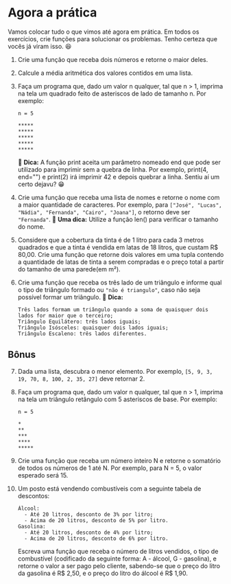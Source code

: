 # Agora a prática

Vamos colocar tudo o que vimos até agora em prática. Em todos os exercícios, crie funções para solucionar os problemas. Tenho certeza que vocês já viram isso. 😆

1. Crie uma função que receba dois números e retorne o maior deles.
2. Calcule a média aritmética dos valores contidos em uma lista.
3. Faça um programa que, dado um valor n qualquer, tal que n > 1, imprima na tela um quadrado feito de asteriscos de lado de tamanho n. Por exemplo:

   ```
   n = 5

   *****
   *****
   *****
   *****
   *****
   ```

   🦜 **Dica:** A função print aceita um parâmetro nomeado end que pode ser utilizado para imprimir sem a quebra de linha. Por exemplo, print(4, end="") e print(2) irá imprimir 42 e depois quebrar a linha.
   Sentiu aí um certo dejavu? 😁

4. Crie uma função que receba uma lista de nomes e retorne o nome com a maior quantidade de caracteres. Por exemplo, para `["José", "Lucas", "Nádia", "Fernanda", "Cairo", "Joana"]`, o retorno deve ser `"Fernanda"`.
   🦜 **Uma dica:** Utilize a função len() para verificar o tamanho do nome.

5. Considere que a cobertura da tinta é de 1 litro para cada 3 metros quadrados e que a tinta é vendida em latas de 18 litros, que custam R$ 80,00. Crie uma função que retorne dois valores em uma tupla contendo a quantidade de latas de tinta a serem compradas e o preço total a partir do tamanho de uma parede(em m²).
6. Crie uma função que receba os três lado de um triângulo e informe qual o tipo de triângulo formado ou `"não é triangulo"`, caso não seja possível formar um triângulo.
   🦜 **Dica:**
   ```
   Três lados formam um triângulo quando a soma de quaisquer dois lados for maior que o terceiro;
   Triângulo Equilátero: três lados iguais;
   Triângulo Isósceles: quaisquer dois lados iguais;
   Triângulo Escaleno: três lados diferentes.
   ```

## Bônus

7. Dada uma lista, descubra o menor elemento. Por exemplo, `[5, 9, 3, 19, 70, 8, 100, 2, 35, 27]` deve retornar 2.
8. Faça um programa que, dado um valor n qualquer, tal que n > 1, imprima na tela um triângulo retângulo com 5 asteriscos de base. Por exemplo:

   ```
   n = 5

   *
   **
   ***
   ****
   *****
   ```

9. Crie uma função que receba um número inteiro N e retorne o somatório de todos os números de 1 até N. Por exemplo, para N = 5, o valor esperado será 15.
10. Um posto está vendendo combustíveis com a seguinte tabela de descontos:
    ```
    Álcool:
      - Até 20 litros, desconto de 3% por litro;
      - Acima de 20 litros, desconto de 5% por litro.
    Gasolina:
      - Até 20 litros, desconto de 4% por litro;
      - Acima de 20 litros, desconto de 6% por litro.
    ```
    Escreva uma função que receba o número de litros vendidos, o tipo de combustível (codificado da seguinte forma: A - álcool, G - gasolina), e retorne o valor a ser pago pelo cliente, sabendo-se que o preço do litro da gasolina é R$ 2,50, e o preço do litro do álcool é R$ 1,90.
